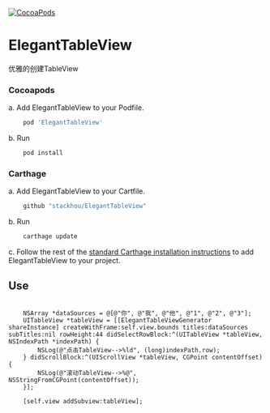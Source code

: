 [![CocoaPods](https://img.shields.io/cocoapods/v/ElegantTableView.svg)](https://github.com/stackhou/ElegantTableView.git)

# ElegantTableView
优雅的创建TableView

### Cocoapods

a. Add ElegantTableView to your Podfile. </br>

```bash
	pod 'ElegantTableView'
```

b. Run

```bash
  	pod install 
```


### Carthage

a. Add ElegantTableView to your Cartfile. </br>

```bash
    github "stackhou/ElegantTableView"
```

b. Run 

```bash
    carthage update
```
c. Follow the rest of the [standard Carthage installation instructions](https://github.com/Carthage/Carthage#adding-frameworks-to-an-application) to add ElegantTableView to your project.


## Use </br>

```objc

    NSArray *dataSources = @[@"你", @"我", @"他", @"1", @"2", @"3"];
    UITableView *tableView = [[ElegantTableViewGenerator shareInstance] createWithFrame:self.view.bounds titles:dataSources subTitles:nil rowHeight:44 didSelectRowBlock:^(UITableView *tableView, NSIndexPath *indexPath) {
        NSLog(@"点击TableView-->%ld", (long)indexPath.row);
    } didScrollBlock:^(UIScrollView *tableView, CGPoint contentOffset) {
        NSLog(@"滚动TableView-->%@", NSStringFromCGPoint(contentOffset));
    }];
    
    [self.view addSubview:tableView];
   
```
